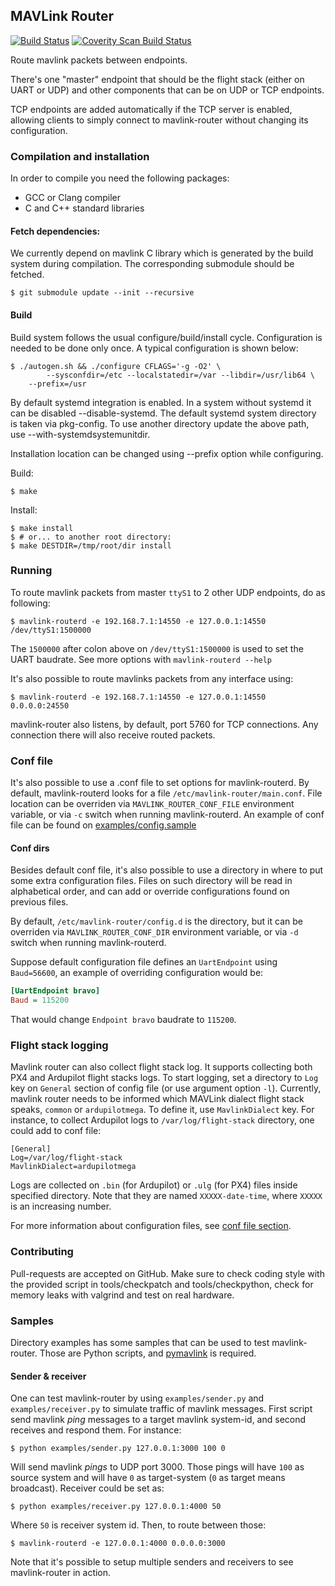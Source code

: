 ## MAVLink Router ##

[![Build Status](https://travis-ci.org/intel/mavlink-router.svg?branch=master)](https://travis-ci.org/intel/mavlink-router) [![Coverity Scan Build Status](https://scan.coverity.com/projects/11557/badge.svg)](https://scan.coverity.com/projects/11557)

Route mavlink packets between endpoints.

There's one "master" endpoint that should be the flight stack (either on UART or UDP)
and other components that can be on UDP or TCP endpoints.

TCP endpoints are added automatically if the TCP server is enabled, allowing clients
to simply connect to mavlink-router without changing its configuration.

### Compilation and installation ###

In order to compile you need the following packages:

  - GCC or Clang compiler
  - C and C++ standard libraries

#### Fetch dependencies: ####

We currently depend on mavlink C library which is generated by the build
system during compilation. The corresponding submodule should be fetched.

    $ git submodule update --init --recursive

#### Build ####

Build system follows the usual configure/build/install cycle. Configuration is needed
to be done only once. A typical configuration is shown below:

    $ ./autogen.sh && ./configure CFLAGS='-g -O2' \
            --sysconfdir=/etc --localstatedir=/var --libdir=/usr/lib64 \
	    --prefix=/usr

By default systemd integration is enabled. In a system without systemd it can
be disabled --disable-systemd. The default systemd system directory
is taken via pkg-config. To use another directory update the above
path, use --with-systemdsystemunitdir.

Installation location can be changed using --prefix option while configuring.

Build:

    $ make

Install:

    $ make install
    $ # or... to another root directory:
    $ make DESTDIR=/tmp/root/dir install

### Running ###

To route mavlink packets from master `ttyS1` to 2 other UDP endpoints, do as
following:

    $ mavlink-routerd -e 192.168.7.1:14550 -e 127.0.0.1:14550 /dev/ttyS1:1500000

The `1500000` after colon above on `/dev/ttyS1:1500000` is used to set the
UART baudrate. See more options with `mavlink-routerd --help`

It's also possible to route mavlinks packets from any interface using:

    $ mavlink-routerd -e 192.168.7.1:14550 -e 127.0.0.1:14550  0.0.0.0:24550

mavlink-router also listens, by default, port 5760 for TCP connections. Any
connection there will also receive routed packets.

<a name="Conffiles"></a>
### Conf file ###

It's also possible to use a .conf file to set options for mavlink-routerd.
By default, mavlink-routerd looks for a file
`/etc/mavlink-router/main.conf`. File location can be overriden via
`MAVLINK_ROUTER_CONF_FILE` environment variable, or via `-c` switch when running
mavlink-routerd.
An example of conf file can be found on [examples/config.sample](examples/config.sample)

#### Conf dirs ####

Besides default conf file, it's also possible to use a directory in where to
put some extra configuration files. Files on such directory will be read in
alphabetical order, and can add or override configurations found on previous
files.

By default, `/etc/mavlink-router/config.d` is the directory, but it can be
overriden via `MAVLINK_ROUTER_CONF_DIR` environment variable, or via `-d`
switch when running mavlink-routerd.

Suppose default configuration file defines an `UartEndpoint` using `Baud=56600`,
an example of overriding configuration would be:

```ini
[UartEndpoint bravo]
Baud = 115200
```

That would change `Endpoint bravo` baudrate to `115200`.

### Flight stack logging ###

Mavlink router can also collect flight stack log. It supports collecting
both PX4 and Ardupilot flight stacks logs. To start logging, set a
directory to `Log` key on `General` section of config file (or use
argument option `-l`).
Currently, mavlink router needs to be informed which MAVLink dialect
flight stack speaks, `common` or `ardupilotmega`. To define it, use
`MavlinkDialect` key. For instance, to collect Ardupilot logs to
`/var/log/flight-stack` directory, one could add to conf file:

    [General]
    Log=/var/log/flight-stack
    MavlinkDialect=ardupilotmega

Logs are collected on `.bin` (for Ardupilot) or `.ulg` (for PX4) files
inside specified directory. Note that they are named `XXXXX-date-time`,
where `XXXXX` is an increasing number.

For more information about configuration files, see [conf file section](#Conffiles).

### Contributing ###

Pull-requests are accepted on GitHub. Make sure to check coding style with the
provided script in tools/checkpatch and tools/checkpython, check for memory leaks
with valgrind and test on real hardware.

### Samples ###

Directory examples has some samples that can be used to test mavlink-router.
Those are Python scripts, and [pymavlink](https://github.com/ArduPilot/pymavlink)
is required.

#### Sender & receiver ####

One can test mavlink-router by using `examples/sender.py` and
`examples/receiver.py` to simulate traffic of mavlink messages.
First script send mavlink *ping* messages to a target mavlink system-id, and
second receives and respond them.
For instance:

    $ python examples/sender.py 127.0.0.1:3000 100 0

Will send mavlink *pings* to UDP port 3000. Those pings will have `100` as
source system and will have `0` as target-system (`0` as target means broadcast).
Receiver could be set as:

    $ python examples/receiver.py 127.0.0.1:4000 50

Where `50` is receiver system id. Then, to route between those:

    $ mavlink-routerd -e 127.0.0.1:4000 0.0.0.0:3000

Note that it's possible to setup multiple senders and receivers to see
mavlink-router in action.
